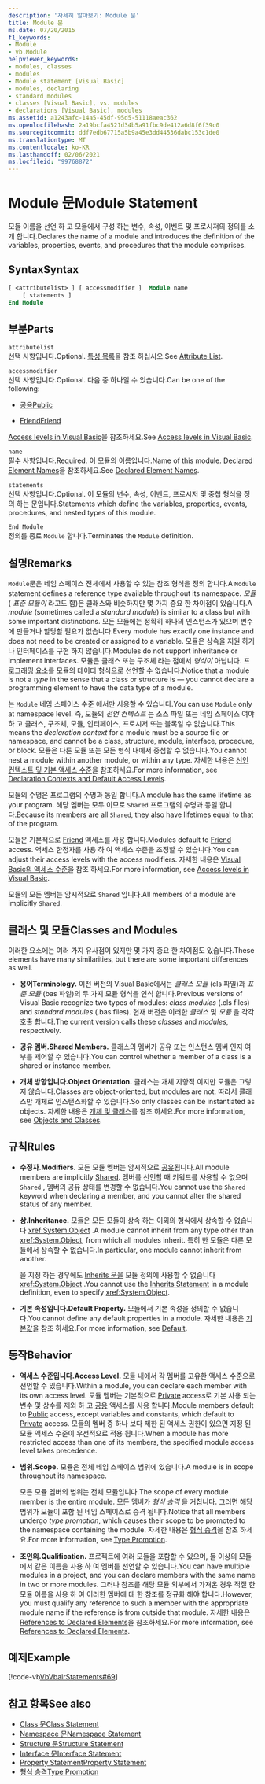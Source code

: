 ```yaml
---
description: '자세히 알아보기: Module 문'
title: Module 문
ms.date: 07/20/2015
f1_keywords:
- Module
- vb.Module
helpviewer_keywords:
- modules, classes
- modules
- Module statement [Visual Basic]
- modules, declaring
- standard modules
- classes [Visual Basic], vs. modules
- declarations [Visual Basic], modules
ms.assetid: a1243afc-14a5-45df-95d5-51118aeac362
ms.openlocfilehash: 2a19bcfa4521d34b5a91fbc9de412a6d8f6f39c0
ms.sourcegitcommit: ddf7edb67715a5b9a45e3dd44536dabc153c1de0
ms.translationtype: MT
ms.contentlocale: ko-KR
ms.lasthandoff: 02/06/2021
ms.locfileid: "99768872"
---
```

# <a name="module-statement"></a><span data-ttu-id="59d54-103">Module 문</span><span class="sxs-lookup"><span data-stu-id="59d54-103">Module Statement</span></span>

<span data-ttu-id="59d54-104">모듈 이름을 선언 하 고 모듈에서 구성 하는 변수, 속성, 이벤트 및 프로시저의 정의를 소개 합니다.</span><span class="sxs-lookup"><span data-stu-id="59d54-104">Declares the name of a module and introduces the definition of the variables, properties, events, and procedures that the module comprises.</span></span>

## <a name="syntax"></a><span data-ttu-id="59d54-105">Syntax</span><span class="sxs-lookup"><span data-stu-id="59d54-105">Syntax</span></span>

```vb
[ <attributelist> ] [ accessmodifier ]  Module name
    [ statements ]
End Module
```

## <a name="parts"></a><span data-ttu-id="59d54-106">부분</span><span class="sxs-lookup"><span data-stu-id="59d54-106">Parts</span></span>

`attributelist`  
<span data-ttu-id="59d54-107">선택 사항입니다.</span><span class="sxs-lookup"><span data-stu-id="59d54-107">Optional.</span></span> <span data-ttu-id="59d54-108">[특성 목록](attribute-list.md)을 참조 하십시오.</span><span class="sxs-lookup"><span data-stu-id="59d54-108">See [Attribute List](attribute-list.md).</span></span>

`accessmodifier`  
<span data-ttu-id="59d54-109">선택 사항입니다.</span><span class="sxs-lookup"><span data-stu-id="59d54-109">Optional.</span></span> <span data-ttu-id="59d54-110">다음 중 하나일 수 있습니다.</span><span class="sxs-lookup"><span data-stu-id="59d54-110">Can be one of the following:</span></span>

- [<span data-ttu-id="59d54-111">공용</span><span class="sxs-lookup"><span data-stu-id="59d54-111">Public</span></span>](../modifiers/public.md)

- [<span data-ttu-id="59d54-112">Friend</span><span class="sxs-lookup"><span data-stu-id="59d54-112">Friend</span></span>](../modifiers/friend.md)

<span data-ttu-id="59d54-113">[Access levels in Visual Basic](../../programming-guide/language-features/declared-elements/access-levels.md)을 참조하세요.</span><span class="sxs-lookup"><span data-stu-id="59d54-113">See [Access levels in Visual Basic](../../programming-guide/language-features/declared-elements/access-levels.md).</span></span>

`name`  
<span data-ttu-id="59d54-114">필수 사항입니다.</span><span class="sxs-lookup"><span data-stu-id="59d54-114">Required.</span></span> <span data-ttu-id="59d54-115">이 모듈의 이름입니다.</span><span class="sxs-lookup"><span data-stu-id="59d54-115">Name of this module.</span></span> <span data-ttu-id="59d54-116">[Declared Element Names](../../programming-guide/language-features/declared-elements/declared-element-names.md)을 참조하세요.</span><span class="sxs-lookup"><span data-stu-id="59d54-116">See [Declared Element Names](../../programming-guide/language-features/declared-elements/declared-element-names.md).</span></span>

`statements`  
<span data-ttu-id="59d54-117">선택 사항입니다.</span><span class="sxs-lookup"><span data-stu-id="59d54-117">Optional.</span></span> <span data-ttu-id="59d54-118">이 모듈의 변수, 속성, 이벤트, 프로시저 및 중첩 형식을 정의 하는 문입니다.</span><span class="sxs-lookup"><span data-stu-id="59d54-118">Statements which define the variables, properties, events, procedures, and nested types of this module.</span></span>

`End Module`  
<span data-ttu-id="59d54-119">정의를 종료 `Module` 합니다.</span><span class="sxs-lookup"><span data-stu-id="59d54-119">Terminates the `Module` definition.</span></span>

## <a name="remarks"></a><span data-ttu-id="59d54-120">설명</span><span class="sxs-lookup"><span data-stu-id="59d54-120">Remarks</span></span>

<span data-ttu-id="59d54-121">`Module`문은 네임 스페이스 전체에서 사용할 수 있는 참조 형식을 정의 합니다.</span><span class="sxs-lookup"><span data-stu-id="59d54-121">A `Module` statement defines a reference type available throughout its namespace.</span></span> <span data-ttu-id="59d54-122">*모듈* ( *표준 모듈이* 라고도 함)은 클래스와 비슷하지만 몇 가지 중요 한 차이점이 있습니다.</span><span class="sxs-lookup"><span data-stu-id="59d54-122">A *module* (sometimes called a *standard module*) is similar to a class but with some important distinctions.</span></span> <span data-ttu-id="59d54-123">모든 모듈에는 정확히 하나의 인스턴스가 있으며 변수에 만들거나 할당할 필요가 없습니다.</span><span class="sxs-lookup"><span data-stu-id="59d54-123">Every module has exactly one instance and does not need to be created or assigned to a variable.</span></span> <span data-ttu-id="59d54-124">모듈은 상속을 지원 하거나 인터페이스를 구현 하지 않습니다.</span><span class="sxs-lookup"><span data-stu-id="59d54-124">Modules do not support inheritance or implement interfaces.</span></span> <span data-ttu-id="59d54-125">모듈은 클래스 또는 구조체 라는 점에서 *형식이* 아닙니다. 프로그래밍 요소를 모듈의 데이터 형식으로 선언할 수 없습니다.</span><span class="sxs-lookup"><span data-stu-id="59d54-125">Notice that a module is not a *type* in the sense that a class or structure is — you cannot declare a programming element to have the data type of a module.</span></span>

<span data-ttu-id="59d54-126">는 `Module` 네임 스페이스 수준 에서만 사용할 수 있습니다.</span><span class="sxs-lookup"><span data-stu-id="59d54-126">You can use `Module` only at namespace level.</span></span> <span data-ttu-id="59d54-127">즉, 모듈의 *선언 컨텍스트* 는 소스 파일 또는 네임 스페이스 여야 하 고 클래스, 구조체, 모듈, 인터페이스, 프로시저 또는 블록일 수 없습니다.</span><span class="sxs-lookup"><span data-stu-id="59d54-127">This means the *declaration context* for a module must be a source file or namespace, and cannot be a class, structure, module, interface, procedure, or block.</span></span> <span data-ttu-id="59d54-128">모듈은 다른 모듈 또는 모든 형식 내에서 중첩할 수 없습니다.</span><span class="sxs-lookup"><span data-stu-id="59d54-128">You cannot nest a module within another module, or within any type.</span></span> <span data-ttu-id="59d54-129">자세한 내용은 [선언 컨텍스트 및 기본 액세스 수준](declaration-contexts-and-default-access-levels.md)을 참조하세요.</span><span class="sxs-lookup"><span data-stu-id="59d54-129">For more information, see [Declaration Contexts and Default Access Levels](declaration-contexts-and-default-access-levels.md).</span></span>

<span data-ttu-id="59d54-130">모듈의 수명은 프로그램의 수명과 동일 합니다.</span><span class="sxs-lookup"><span data-stu-id="59d54-130">A module has the same lifetime as your program.</span></span> <span data-ttu-id="59d54-131">해당 멤버는 모두 이므로 `Shared` 프로그램의 수명과 동일 합니다.</span><span class="sxs-lookup"><span data-stu-id="59d54-131">Because its members are all `Shared`, they also have lifetimes equal to that of the program.</span></span>

<span data-ttu-id="59d54-132">모듈은 기본적으로 [Friend](../modifiers/friend.md) 액세스를 사용 합니다.</span><span class="sxs-lookup"><span data-stu-id="59d54-132">Modules default to [Friend](../modifiers/friend.md) access.</span></span> <span data-ttu-id="59d54-133">액세스 한정자를 사용 하 여 액세스 수준을 조정할 수 있습니다.</span><span class="sxs-lookup"><span data-stu-id="59d54-133">You can adjust their access levels with the access modifiers.</span></span> <span data-ttu-id="59d54-134">자세한 내용은 [Visual Basic의 액세스 수준](../../programming-guide/language-features/declared-elements/access-levels.md)을 참조 하세요.</span><span class="sxs-lookup"><span data-stu-id="59d54-134">For more information, see [Access levels in Visual Basic](../../programming-guide/language-features/declared-elements/access-levels.md).</span></span>

<span data-ttu-id="59d54-135">모듈의 모든 멤버는 암시적으로 `Shared` 입니다.</span><span class="sxs-lookup"><span data-stu-id="59d54-135">All members of a module are implicitly `Shared`.</span></span>

## <a name="classes-and-modules"></a><span data-ttu-id="59d54-136">클래스 및 모듈</span><span class="sxs-lookup"><span data-stu-id="59d54-136">Classes and Modules</span></span>

<span data-ttu-id="59d54-137">이러한 요소에는 여러 가지 유사점이 있지만 몇 가지 중요 한 차이점도 있습니다.</span><span class="sxs-lookup"><span data-stu-id="59d54-137">These elements have many similarities, but there are some important differences as well.</span></span>

- <span data-ttu-id="59d54-138">**용어**</span><span class="sxs-lookup"><span data-stu-id="59d54-138">**Terminology.**</span></span> <span data-ttu-id="59d54-139">이전 버전의 Visual Basic에서는 *클래스 모듈* (cls 파일)과 *표준 모듈* (bas 파일)의 두 가지 모듈 형식을 인식 합니다.</span><span class="sxs-lookup"><span data-stu-id="59d54-139">Previous versions of Visual Basic recognize two types of modules: *class modules* (.cls files) and *standard modules* (.bas files).</span></span> <span data-ttu-id="59d54-140">현재 버전은 이러한 *클래스* 및 *모듈* 을 각각 호출 합니다.</span><span class="sxs-lookup"><span data-stu-id="59d54-140">The current version calls these *classes* and *modules*, respectively.</span></span>

- <span data-ttu-id="59d54-141">**공유 멤버.**</span><span class="sxs-lookup"><span data-stu-id="59d54-141">**Shared Members.**</span></span> <span data-ttu-id="59d54-142">클래스의 멤버가 공유 또는 인스턴스 멤버 인지 여부를 제어할 수 있습니다.</span><span class="sxs-lookup"><span data-stu-id="59d54-142">You can control whether a member of a class is a shared or instance member.</span></span>

- <span data-ttu-id="59d54-143">**개체 방향입니다.**</span><span class="sxs-lookup"><span data-stu-id="59d54-143">**Object Orientation.**</span></span> <span data-ttu-id="59d54-144">클래스는 개체 지향적 이지만 모듈은 그렇지 않습니다.</span><span class="sxs-lookup"><span data-stu-id="59d54-144">Classes are object-oriented, but modules are not.</span></span> <span data-ttu-id="59d54-145">따라서 클래스만 개체로 인스턴스화할 수 있습니다.</span><span class="sxs-lookup"><span data-stu-id="59d54-145">So only classes can be instantiated as objects.</span></span> <span data-ttu-id="59d54-146">자세한 내용은 [개체 및 클래스](../../programming-guide/language-features/objects-and-classes/index.md)를 참조 하세요.</span><span class="sxs-lookup"><span data-stu-id="59d54-146">For more information, see [Objects and Classes](../../programming-guide/language-features/objects-and-classes/index.md).</span></span>

## <a name="rules"></a><span data-ttu-id="59d54-147">규칙</span><span class="sxs-lookup"><span data-stu-id="59d54-147">Rules</span></span>

- <span data-ttu-id="59d54-148">**수정자.**</span><span class="sxs-lookup"><span data-stu-id="59d54-148">**Modifiers.**</span></span> <span data-ttu-id="59d54-149">모든 모듈 멤버는 암시적으로 [공유](../modifiers/shared.md)됩니다.</span><span class="sxs-lookup"><span data-stu-id="59d54-149">All module members are implicitly [Shared](../modifiers/shared.md).</span></span> <span data-ttu-id="59d54-150">멤버를 선언할 때 키워드를 사용할 수 없으며 `Shared` , 멤버의 공유 상태를 변경할 수 없습니다.</span><span class="sxs-lookup"><span data-stu-id="59d54-150">You cannot use the `Shared` keyword when declaring a member, and you cannot alter the shared status of any member.</span></span>

- <span data-ttu-id="59d54-151">**상.**</span><span class="sxs-lookup"><span data-stu-id="59d54-151">**Inheritance.**</span></span> <span data-ttu-id="59d54-152">모듈은 모든 모듈이 상속 하는 이외의 형식에서 상속할 수 없습니다 <xref:System.Object> .</span><span class="sxs-lookup"><span data-stu-id="59d54-152">A module cannot inherit from any type other than <xref:System.Object>, from which all modules inherit.</span></span> <span data-ttu-id="59d54-153">특히 한 모듈은 다른 모듈에서 상속할 수 없습니다.</span><span class="sxs-lookup"><span data-stu-id="59d54-153">In particular, one module cannot inherit from another.</span></span>

  <span data-ttu-id="59d54-154">을 지정 하는 경우에도 [Inherits 문을](inherits-statement.md) 모듈 정의에 사용할 수 없습니다 <xref:System.Object> .</span><span class="sxs-lookup"><span data-stu-id="59d54-154">You cannot use the [Inherits Statement](inherits-statement.md) in a module definition, even to specify <xref:System.Object>.</span></span>

- <span data-ttu-id="59d54-155">**기본 속성입니다.**</span><span class="sxs-lookup"><span data-stu-id="59d54-155">**Default Property.**</span></span> <span data-ttu-id="59d54-156">모듈에서 기본 속성을 정의할 수 없습니다.</span><span class="sxs-lookup"><span data-stu-id="59d54-156">You cannot define any default properties in a module.</span></span> <span data-ttu-id="59d54-157">자세한 내용은 [기본값](../modifiers/default.md)을 참조 하세요.</span><span class="sxs-lookup"><span data-stu-id="59d54-157">For more information, see [Default](../modifiers/default.md).</span></span>

## <a name="behavior"></a><span data-ttu-id="59d54-158">동작</span><span class="sxs-lookup"><span data-stu-id="59d54-158">Behavior</span></span>

- <span data-ttu-id="59d54-159">**액세스 수준입니다.**</span><span class="sxs-lookup"><span data-stu-id="59d54-159">**Access Level.**</span></span> <span data-ttu-id="59d54-160">모듈 내에서 각 멤버를 고유한 액세스 수준으로 선언할 수 있습니다.</span><span class="sxs-lookup"><span data-stu-id="59d54-160">Within a module, you can declare each member with its own access level.</span></span> <span data-ttu-id="59d54-161">모듈 멤버는 기본적으로 [Private](../modifiers/private.md) access로 기본 사용 되는 변수 및 상수를 제외 하 고 [공용](../modifiers/public.md) 액세스를 사용 합니다.</span><span class="sxs-lookup"><span data-stu-id="59d54-161">Module members default to [Public](../modifiers/public.md) access, except variables and constants, which default to [Private](../modifiers/private.md) access.</span></span> <span data-ttu-id="59d54-162">모듈의 멤버 중 하나 보다 제한 된 액세스 권한이 있으면 지정 된 모듈 액세스 수준이 우선적으로 적용 됩니다.</span><span class="sxs-lookup"><span data-stu-id="59d54-162">When a module has more restricted access than one of its members, the specified module access level takes precedence.</span></span>

- <span data-ttu-id="59d54-163">**범위.**</span><span class="sxs-lookup"><span data-stu-id="59d54-163">**Scope.**</span></span> <span data-ttu-id="59d54-164">모듈은 전체 네임 스페이스 범위에 있습니다.</span><span class="sxs-lookup"><span data-stu-id="59d54-164">A module is in scope throughout its namespace.</span></span>

  <span data-ttu-id="59d54-165">모든 모듈 멤버의 범위는 전체 모듈입니다.</span><span class="sxs-lookup"><span data-stu-id="59d54-165">The scope of every module member is the entire module.</span></span> <span data-ttu-id="59d54-166">모든 멤버가 *형식 승격* 을 거칩니다. 그러면 해당 범위가 모듈이 포함 된 네임 스페이스로 승격 됩니다.</span><span class="sxs-lookup"><span data-stu-id="59d54-166">Notice that all members undergo *type promotion*, which causes their scope to be promoted to the namespace containing the module.</span></span> <span data-ttu-id="59d54-167">자세한 내용은 [형식 승격](../../programming-guide/language-features/declared-elements/type-promotion.md)을 참조 하세요.</span><span class="sxs-lookup"><span data-stu-id="59d54-167">For more information, see [Type Promotion](../../programming-guide/language-features/declared-elements/type-promotion.md).</span></span>

- <span data-ttu-id="59d54-168">**조인의.**</span><span class="sxs-lookup"><span data-stu-id="59d54-168">**Qualification.**</span></span> <span data-ttu-id="59d54-169">프로젝트에 여러 모듈을 포함할 수 있으며, 둘 이상의 모듈에서 같은 이름을 사용 하 여 멤버를 선언할 수 있습니다.</span><span class="sxs-lookup"><span data-stu-id="59d54-169">You can have multiple modules in a project, and you can declare members with the same name in two or more modules.</span></span> <span data-ttu-id="59d54-170">그러나 참조를 해당 모듈 외부에서 가져온 경우 적절 한 모듈 이름을 사용 하 여 이러한 멤버에 대 한 참조를 정규화 해야 합니다.</span><span class="sxs-lookup"><span data-stu-id="59d54-170">However, you must qualify any reference to such a member with the appropriate module name if the reference is from outside that module.</span></span> <span data-ttu-id="59d54-171">자세한 내용은 [References to Declared Elements](../../programming-guide/language-features/declared-elements/references-to-declared-elements.md)을 참조하세요.</span><span class="sxs-lookup"><span data-stu-id="59d54-171">For more information, see [References to Declared Elements](../../programming-guide/language-features/declared-elements/references-to-declared-elements.md).</span></span>

## <a name="example"></a><span data-ttu-id="59d54-172">예제</span><span class="sxs-lookup"><span data-stu-id="59d54-172">Example</span></span>

[!code-vb[VbVbalrStatements#69](~/samples/snippets/visualbasic/VS_Snippets_VBCSharp/VbVbalrStatements/VB/Class1.vb#69)]

## <a name="see-also"></a><span data-ttu-id="59d54-173">참고 항목</span><span class="sxs-lookup"><span data-stu-id="59d54-173">See also</span></span>

- [<span data-ttu-id="59d54-174">Class 문</span><span class="sxs-lookup"><span data-stu-id="59d54-174">Class Statement</span></span>](class-statement.md)
- [<span data-ttu-id="59d54-175">Namespace 문</span><span class="sxs-lookup"><span data-stu-id="59d54-175">Namespace Statement</span></span>](namespace-statement.md)
- [<span data-ttu-id="59d54-176">Structure 문</span><span class="sxs-lookup"><span data-stu-id="59d54-176">Structure Statement</span></span>](structure-statement.md)
- [<span data-ttu-id="59d54-177">Interface 문</span><span class="sxs-lookup"><span data-stu-id="59d54-177">Interface Statement</span></span>](interface-statement.md)
- [<span data-ttu-id="59d54-178">Property Statement</span><span class="sxs-lookup"><span data-stu-id="59d54-178">Property Statement</span></span>](property-statement.md)
- [<span data-ttu-id="59d54-179">형식 승격</span><span class="sxs-lookup"><span data-stu-id="59d54-179">Type Promotion</span></span>](../../programming-guide/language-features/declared-elements/type-promotion.md)
